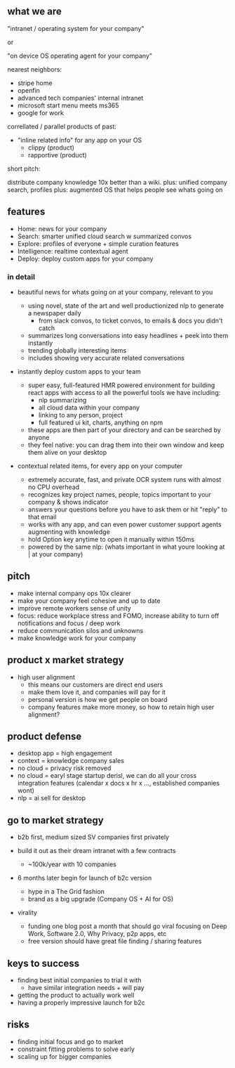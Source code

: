 ## what we are

"intranet / operating system for your company"

or

"on device OS operating agent for your company"

nearest neighbors:

* stripe home
* openfin
* advanced tech companies' internal intranet
* microsoft start menu meets ms365
* google for work

correllated / parallel products of past:

* "inline related info" for any app on your OS
  * clippy (product)
  * rapportive (product)

short pitch:

distribute company knowledge 10x better than a wiki.
plus: unified company search, profiles
plus: augmented OS that helps people see whats going on

## features

* Home: news for your company
* Search: smarter unified cloud search w summarized convos
* Explore: profiles of everyone + simple curation features
* Intelligence: realtime contextual agent
* Deploy: deploy custom apps for your company

### in detail

* beautiful news for whats going on at your company, relevant to you

  * using novel, state of the art and well productionized nlp to generate a newspaper daily
    * from slack convos, to ticket convos, to emails & docs you didn't catch
  * summarizes long conversations into easy headlines + peek into them instantly
  * trending globally interesting items
  * includes showing very accurate related conversations

* instantly deploy custom apps to your team

  * super easy, full-featured HMR powered environment for building react apps with access to all the powerful tools we have including:
    * nlp summarizing
    * all cloud data within your company
    * linking to any person, project
    * full featured ui kit, charts, anything on npm
  * these apps are then part of your directory and can be searched by anyone
  * they feel native: you can drag them into their own window and keep them alive on your desktop

* contextual related items, for every app on your computer

  * extremely accurate, fast, and private OCR system runs with almost no CPU overhead
  * recognizes key project names, people, topics important to your company & shows indicator
  * answers your questions before you have to ask them or hit "reply" to that email
  * works with any app, and can even power customer support agents augmenting with knowledge
  * hold Option key anytime to open it manually within 150ms
  * powered by the same nlp: (whats important in what youre looking at | at your company)

## pitch

* make internal company ops 10x clearer
* make your company feel cohesive and up to date
* improve remote workers sense of unity
* focus: reduce workplace stress and FOMO, increase ability to turn off notifications and focus / deep work
* reduce communication silos and unknowns
* make knowledge work for your company

## product x market strategy

* high user alignment
  * this means our customers are direct end users
  * make them love it, and companies will pay for it
  * personal version is how we get people on board
  * company features make more money, so how to retain high user alignment?

## product defense

* desktop app = high engagement
* context = knowledge company sales
* no cloud = privacy risk removed
* no cloud = earyl stage startup derisl, we can do all your cross integration features (calendar x docs x hr x ..., established companies wont)
* nlp = ai sell for desktop

## go to market strategy

* b2b first, medium sized SV companies first privately
* build it out as their dream intranet with a few contracts
  * ~100k/year with 10 companies
* 6 months later begin for launch of b2c version

  * hype in a The Grid fashion
  * brand as a big upgrade (Company OS + AI for OS)

* virality
  * funding one blog post a month that should go viral focusing on Deep Work, Software 2.0, Why Privacy, p2p apps, etc
  * free version should have great file finding / sharing features

## keys to success

* finding best initial companies to trial it with
  * have similar integration needs + will pay
* getting the product to actually work well
* having a properly impressive launch for b2c

## risks

* finding initial focus and go to market
* constraint fitting problems to solve early
* scaling up for bigger companies

